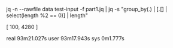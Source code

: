 jq -n  --rawfile data test-input -f part1.jq | jq -s "group_by(.) | [.[] | select(length %2 == 0)] | length"



[
  100,
  4280
]

real    93m21.027s
user    93m17.943s
sys     0m1.777s
